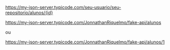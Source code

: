 https://my-json-server.typicode.com/seu-usuario/seu-repositorio/alunos/{id}

https://my-json-server.typicode.com/JonnathanRiquelmo/fake-api/alunos

ou

https://my-json-server.typicode.com/JonnathanRiquelmo/fake-api/alunos/1
